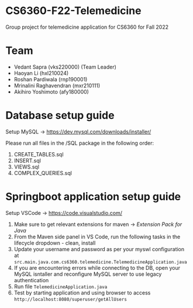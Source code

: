 # CS6360-F22-Telemedicine
 Group project for telemedicine application for CS6360 for Fall 2022


# Team
- Vedant Sapra (vks220000) (Team Leader)
- Haoyan Li (hxl210024)
- Roshan Pardiwala (rnp190001)
- Mrinalini Raghavendran (mxr210111)
- Akihiro Yoshimoto (afy180000)


# Database setup guide
Setup MySQL -> https://dev.mysql.com/downloads/installer/

Please run all files in the /SQL package in the following order:
1. CREATE_TABLES.sql
2. INSERT.sql
3. VIEWS.sql
4. COMPLEX_QUERIES.sql

# Springboot application setup guide
Setup VSCode -> https://code.visualstudio.com/

1. Make sure to get relevant extensions for maven -> *Extension Pack for Java*
2. From the Maven side panel in VS Code, run the following tasks in the lifecycle dropdown - clean, install
3. Update your username and password as per your myswl configuration at ```src.main.java.com.cs6360.telemedicine.TelemedicineApplication.java```
4. If you are encountering errors while connecting to the DB, open your MySQL isntaller and reconfigure MySQL server to use legacy authentication
5. Run file ```TelemedicineApplication.java```
6. Test by starting application and using browser to access ```http://localhost:8080/superuser/getAllUsers```